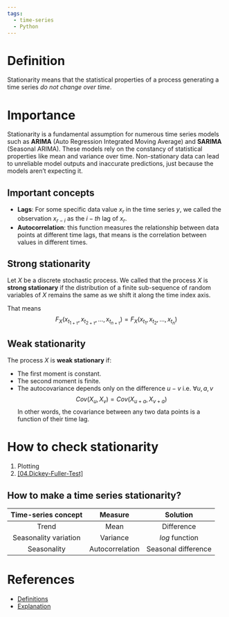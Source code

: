 ```yaml
---
tags:
  - time-series
  - Python
---
```

# Definition
 Stationarity means that the statistical properties of a process generating a time series *do not change over time*.
# Importance
Stationarity is a fundamental assumption for numerous time series models such as **ARIMA** (Auto Regression Integrated Moving Average) and **SARIMA** (Seasonal ARIMA). These models rely on the constancy of statistical properties like mean and variance over time. Non-stationary data can lead to unreliable model outputs and inaccurate predictions, just because the models aren’t expecting it.
## Important concepts
- **Lags**: For some specific data value $x_r$ in the time series $y$, we called the observation $x_{r-i}$ as the $i-th$ lag of $x_r$.
- **Autocorrelation**: this function measures the relationship between data points at different time lags, that means is the correlation between values in different times.
## Strong stationarity
Let $X$ be a discrete stochastic process. We called that the process $X$ is **strong stationary** if the distribution of a finite sub-sequence of random variables of $X$ remains the same as we shift it along the time index axis.

That means
$$F_X(x_{t_{1+\tau}}, x_{t_{2+\tau}},\ldots , x_{t_{n+\tau}})=F_X(x_{t_{1}}, x_{t_{2}},\ldots , x_{t_{n}})$$
## Weak stationarity
The process $X$ is **weak stationary** if:
- The first moment is constant.
- The second moment is finite.
- The autocovariance depends only on the difference $u-v$ i.e. $\forall u,a,v$
$$Cov(X_u,X_v)=Cov(X_{u+a},X_{v+a})$$
In other words, the covariance between any two data points is a function of their time lag.
# How to check stationarity
1. Plotting
2. [[04.Dickey-Fuller-Test]](`Partial-II/Theory/04.Dickey-Fuller-Test.md`)
## How to make a time series stationarity?
|  Time-series concept  |     Measure     |      Solution       |
| :-------------------: | :-------------: | :-----------------: |
|         Trend         |      Mean       |     Difference      |
| Seasonality variation |    Variance     |   $log$ function    |
|      Seasonality      | Autocorrelation | Seasonal difference |
# References
- [Definitions](https://towardsdatascience.com/stationarity-in-time-series-analysis-90c94f27322)
- [Explanation](https://hex.tech/blog/stationarity-in-time-series/)
